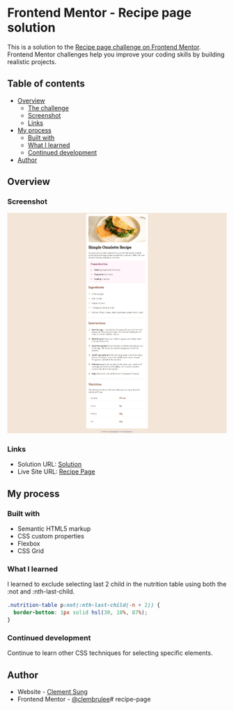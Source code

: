 # Frontend Mentor - Recipe page solution

This is a solution to the [Recipe page challenge on Frontend Mentor](https://www.frontendmentor.io/challenges/recipe-page-KiTsR8QQKm). Frontend Mentor challenges help you improve your coding skills by building realistic projects. 

## Table of contents

- [Overview](#overview)
  - [The challenge](#the-challenge)
  - [Screenshot](#screenshot)
  - [Links](#links)
- [My process](#my-process)
  - [Built with](#built-with)
  - [What I learned](#what-i-learned)
  - [Continued development](#continued-development)
  <!-- - [Useful resources](#useful-resources) -->
- [Author](#author)
<!-- - [Acknowledgments](#acknowledgments) -->

## Overview

### Screenshot

![](./Frontend-Mentor-Recipe-page-07-30-2025_02_17_PM.png)


### Links

- Solution URL: [Solution](https://your-solution-url.com)
- Live Site URL: [Recipe Page](https://clembrulee.github.io/recipe-page/)

## My process

### Built with

- Semantic HTML5 markup
- CSS custom properties
- Flexbox
- CSS Grid

### What I learned

I learned to exclude selecting last 2 child in the nutrition table using both the :not and :nth-last-child.

```css
.nutrition-table p:not(:nth-last-child(-n + 2)) {
  border-bottom: 1px solid hsl(30, 18%, 87%);
}
```

### Continued development

Continue to learn other CSS techniques for selecting specific elements.

<!-- ### Useful resources

- [Example resource 1](https://www.example.com) - This helped me for XYZ reason. I really liked this pattern and will use it going forward.
- [Example resource 2](https://www.example.com) - This is an amazing article which helped me finally understand XYZ. I'd recommend it to anyone still learning this concept.

**Note: Delete this note and replace the list above with resources that helped you during the challenge. These could come in handy for anyone viewing your solution or for yourself when you look back on this project in the future.** -->

## Author

- Website - [Clement Sung](https://github.com/clembrulee)
- Frontend Mentor - [@clembrulee](https://www.frontendmentor.io/profile/clembrulee)# recipe-page
